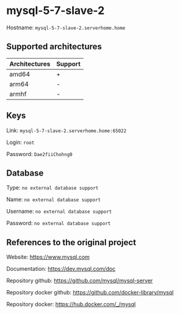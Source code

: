 # mysql-5-7-slave-2

Hostname: `mysql-5-7-slave-2.serverhome.home`

## Supported architectures

| Architectures | Support |
| :------------ | :------ |
| amd64         | +       |
| arm64         | -       |
| armhf         | -       |

## Keys

Link: `mysql-5-7-slave-2.serverhome.home:65022`

Login: `root`

Password: `Dae2fiiChohng0`

## Database

Type: `no external database support`

Name: `no external database support`

Username: `no external database support`

Password: `no external database support`

## References to the original project

Website: https://www.mysql.com

Documentation: https://dev.mysql.com/doc

Repository github: https://github.com/mysql/mysql-server

Repository docker github: https://github.com/docker-library/mysql

Repository docker: https://hub.docker.com/_/mysql